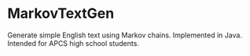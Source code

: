 # MarkovTextGen
Generate simple English text using Markov chains. Implemented in Java. Intended for APCS high school students.
